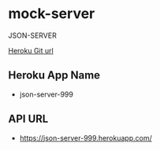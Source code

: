 # mock-server

JSON-SERVER

<!-- git push heroku master -->

[Heroku Git url](https://git.heroku.com/json-server-999.git)

## Heroku App Name

- json-server-999

## API URL

- https://json-server-999.herokuapp.com/

